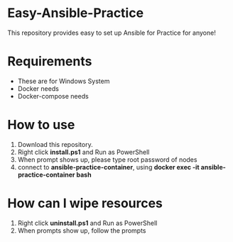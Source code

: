 # Easy-Ansible-Practice

This repository provides easy to set up Ansible for Practice for anyone!

# Requirements

- These are for Windows System
- Docker needs
- Docker-compose needs

# How to use

1. Download this repository.
2. Right click **install.ps1** and Run as PowerShell
3. When prompt shows up, please type root password of nodes
4. connect to **ansible-practice-container**, using **docker exec -it ansible-practice-container bash**

# How can I wipe resources

1. Right click **uninstall.ps1** and Run as PowerShell
2. When prompts show up, follow the prompts
